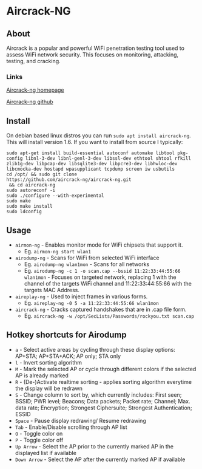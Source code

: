 # Aircrack-NG

## About

Aircrack is a popular and powerful WiFi penetration testing tool used to assess WiFi network security. This focuses on monitoring, attacking, testing, and cracking.

### Links

[Aircrack-ng homepage](https://www.aircrack-ng.org/)

[Aircrack-ng github](https://github.com/aircrack-ng/aircrack-ng)

## Install

On debian based linux distros you can run `sudo apt install aircrack-ng`. This will install version 1.6. If you want to install from source I typically:

```
sudo apt-get install build-essential autoconf automake libtool pkg-config libnl-3-dev libnl-genl-3-dev libssl-dev ethtool shtool rfkill zlib1g-dev libpcap-dev libsqlite3-dev libpcre3-dev libhwloc-dev libcmocka-dev hostapd wpasupplicant tcpdump screen iw usbutils
cd /opt/ && sudo git clone 
https://github.com/aircrack-ng/aircrack-ng.git
 && cd aircrack-ng
sudo autoreconf -i
sudo ./configure --with-experimental
sudo make
sudo make install
sudo ldconfig
```

## Usage

* `airmon-ng` - Enables monitor mode for WiFi chipsets that support it.
  * Eg. `airmon-ng start wlan1`
* `airodump-ng` - Scans for WiFi from selected WiFi interface
  * Eg. `airodump-ng wlan1mon` - Scans for all networks
  * Eg. `airodump-ng -c 1 -o scan.cap --bssid 11:22:33:44:55:66 wlan1mon` - Focuses on targeted network, replacing 1 with the channel of the targets WiFi channel and 11:22:33:44:55:66 with the targets MAC Address.
* `aireplay-ng` - Used to inject frames in various forms.
  * Eg. `aireplay-ng -0 5 -a 11:22:33:44:55:66 wlan1mon`
* `aircrack-ng` - Cracks captured handshakes that are in .cap file form.
  * Eg. `aircrack-ng -w /opt/SecLists/Passwords/rockyou.txt scan.cap`

## Hotkey shortcuts for Airodump

* `a` - Select active areas by cycling through these display options: AP+STA; AP+STA+ACK; AP only; STA only
* `l` - Invert sorting algorithm
* `M` - Mark the selected AP or cycle through different colors if the selected AP is already marked
* `R` - (De-)Activate realtime sorting - applies sorting algorithm everytime the display will be redrawn
* `S` - Change column to sort by, which currently includes: First seen; BSSID; PWR level; Beacons; Data packets; Packet rate; Channel; Max. data rate; Encryption; Strongest Ciphersuite; Strongest Authentication; ESSID
* `Space` - Pause display redrawing/ Resume redrawing
* `Tab` - Enable/Disable scrolling through AP list
* `O` - Toggle color on
* `P` - Toggle color off
* `Up Arrow` - Select the AP prior to the currently marked AP in the displayed list if available
* `Down Arrow` - Select the AP after the currently marked AP if available
